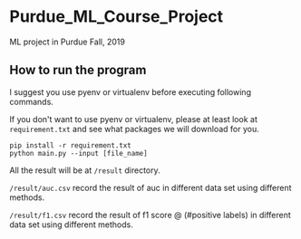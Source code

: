 # Purdue_ML_Course_Project
ML project in Purdue Fall, 2019

## How to run the program
I suggest you use pyenv or virtualenv before executing following commands.

If you don't want to use pyenv or virtualenv, please at least look at `requirement.txt` and see what packages we will download for you. 

```
pip install -r requirement.txt
python main.py --input [file_name]
```

All the result will be at `/result` directory.

`/result/auc.csv` record the result of auc in different data set using different methods.

`/result/f1.csv` record the result of f1 score @ (#positive labels) in different data set using different methods.
